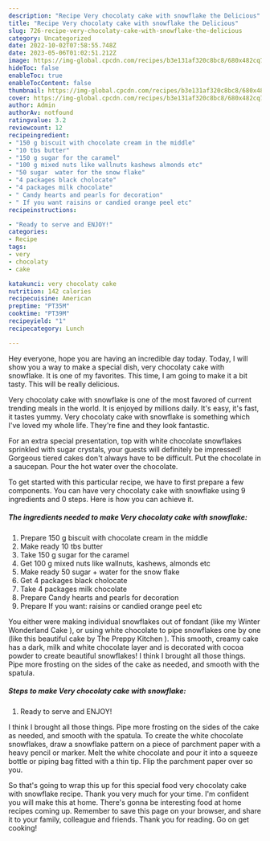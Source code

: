```yaml
---
description: "Recipe Very chocolaty cake with snowflake the Delicious"
title: "Recipe Very chocolaty cake with snowflake the Delicious"
slug: 726-recipe-very-chocolaty-cake-with-snowflake-the-delicious
category: Uncategorized
date: 2022-10-02T07:58:55.748Z
date: 2023-05-06T01:02:51.212Z
image: https://img-global.cpcdn.com/recipes/b3e131af320c8bc8/680x482cq70/very-chocolaty-cake-with-snowflake-recipe-main-photo.jpg
hideToc: false
enableToc: true
enableTocContent: false
thumbnail: https://img-global.cpcdn.com/recipes/b3e131af320c8bc8/680x482cq70/very-chocolaty-cake-with-snowflake-recipe-main-photo.jpg
cover: https://img-global.cpcdn.com/recipes/b3e131af320c8bc8/680x482cq70/very-chocolaty-cake-with-snowflake-recipe-main-photo.jpg
author: Admin
authorAv: notfound
ratingvalue: 3.2
reviewcount: 12
recipeingredient:
- "150 g biscuit with chocolate cream in the middle"
- "10 tbs butter"
- "150 g sugar for the caramel"
- "100 g mixed nuts like wallnuts kashews almonds etc"
- "50 sugar  water for the snow flake"
- "4 packages black cholocate"
- "4 packages milk chocolate"
- " Candy hearts and pearls for decoration"
- " If you want raisins or candied orange peel etc"
recipeinstructions:

- "Ready to serve and ENJOY!"
categories:
- Recipe
tags:
- very
- chocolaty
- cake

katakunci: very chocolaty cake 
nutrition: 142 calories
recipecuisine: American
preptime: "PT35M"
cooktime: "PT39M"
recipeyield: "1"
recipecategory: Lunch

---
```



Hey everyone, hope you are having an incredible day today. Today, I will show you a way to make a special dish, very chocolaty cake with snowflake. It is one of my favorites. This time, I am going to make it a bit tasty. This will be really delicious.

Very chocolaty cake with snowflake is one of the most favored of current trending meals in the world. It is enjoyed by millions daily. It's easy, it's fast, it tastes yummy. Very chocolaty cake with snowflake is something which I've loved my whole life. They're fine and they look fantastic.

For an extra special presentation, top with white chocolate snowflakes sprinkled with sugar crystals, your guests will definitely be impressed! Gorgeous tiered cakes don&#39;t always have to be difficult. Put the chocolate in a saucepan. Pour the hot water over the chocolate.


To get started with this particular recipe, we have to first prepare a few components. You can have very chocolaty cake with snowflake using 9 ingredients and 0 steps. Here is how you can achieve it.

<!--inarticleads1-->

##### The ingredients needed to make Very chocolaty cake with snowflake:

1. Prepare 150 g biscuit with chocolate cream in the middle
1. Make ready 10 tbs butter
1. Take 150 g sugar for the caramel
1. Get 100 g mixed nuts like wallnuts, kashews, almonds etc
1. Make ready 50 sugar + water for the snow flake
1. Get 4 packages black cholocate
1. Take 4 packages milk chocolate
1. Prepare  Candy hearts and pearls for decoration
1. Prepare  If you want: raisins or candied orange peel etc


You either were making individual snowflakes out of fondant (like my Winter Wonderland Cake ), or using white chocolate to pipe snowflakes one by one (like this beautiful cake by The Preppy Kitchen ). This smooth, creamy cake has a dark, milk and white chocolate layer and is decorated with cocoa powder to create beautiful snowflakes! I think I brought all those things. Pipe more frosting on the sides of the cake as needed, and smooth with the spatula. 

<!--inarticleads2-->

##### Steps to make Very chocolaty cake with snowflake:


1. Ready to serve and ENJOY!

I think I brought all those things. Pipe more frosting on the sides of the cake as needed, and smooth with the spatula. To create the white chocolate snowflakes, draw a snowflake pattern on a piece of parchment paper with a heavy pencil or marker. Melt the white chocolate and pour it into a squeeze bottle or piping bag fitted with a thin tip. Flip the parchment paper over so you. 

So that's going to wrap this up for this special food very chocolaty cake with snowflake recipe. Thank you very much for your time. I'm confident you will make this at home. There's gonna be interesting food at home recipes coming up. Remember to save this page on your browser, and share it to your family, colleague and friends. Thank you for reading. Go on get cooking!
